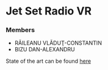 # Jet Set Radio VR
### Members
* RĂILEANU VLĂDUŢ-CONSTANTIN
* BIZU DAN-ALEXANDRU

State of the art can be found [here](https://docs.google.com/document/d/1K0LrZsQwHVu4Aoxs2Yi9wA-lgqIQES2FZVHe6yagySg/edit#)
